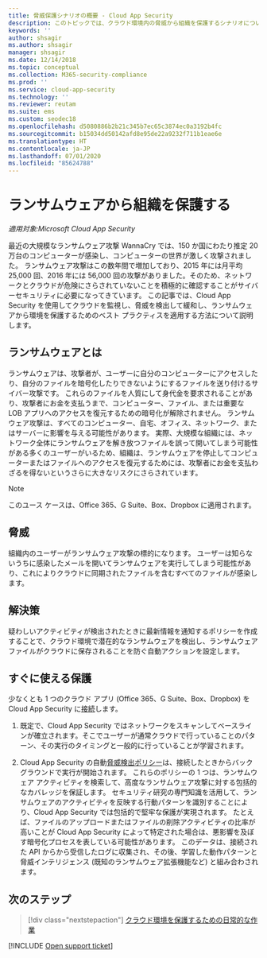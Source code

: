 ```yaml
---
title: 脅威保護シナリオの概要 - Cloud App Security
description: このトピックでは、クラウド環境内の脅威から組織を保護するシナリオについて説明します。
keywords: ''
author: shsagir
ms.author: shsagir
manager: shsagir
ms.date: 12/14/2018
ms.topic: conceptual
ms.collection: M365-security-compliance
ms.prod: ''
ms.service: cloud-app-security
ms.technology: ''
ms.reviewer: reutam
ms.suite: ems
ms.custom: seodec18
ms.openlocfilehash: d5080886b2b21c345b7ec65c3874ec0a3192b4fc
ms.sourcegitcommit: b15034dd50142afd8e95de22a9232f711b1eae6e
ms.translationtype: HT
ms.contentlocale: ja-JP
ms.lasthandoff: 07/01/2020
ms.locfileid: "85624788"
---
```

# <a name="protecting-your-organization-from-ransomware"></a>ランサムウェアから組織を保護する

*適用対象:Microsoft Cloud App Security*

最近の大規模なランサムウェア攻撃 WannaCry では、150 か国にわたり推定 20 万台のコンピューターが感染し、コンピューターの世界が激しく攻撃されました。 ランサムウェア攻撃はこの数年間で増加しており、2015 年には月平均 25,000 回、2016 年には 56,000 回の攻撃がありました。そのため、ネットワークとクラウドが危険にさらされていないことを積極的に確認することがサイバーセキュリティに必要になってきています。 この記事では、Cloud App Security を使用してクラウドを監視し、脅威を検出して緩和し、ランサムウェアから環境を保護するためのベスト プラクティスを適用する方法について説明します。

## <a name="what-is-ransomware"></a>ランサムウェアとは

ランサムウェアは、攻撃者が、ユーザーに自分のコンピューターにアクセスしたり、自分のファイルを暗号化したりできないようにするファイルを送り付けるサイバー攻撃です。 これらのファイルを人質にして身代金を要求されることがあり、攻撃者にお金を支払うまで、コンピューター、ファイル、または重要な LOB アプリへのアクセスを復元するための暗号化が解除されません。 ランサムウェア攻撃は、すべてのコンピューター、自宅、オフィス、ネットワーク、またはサーバーに影響を与える可能性があります。 実際、大規模な組織には、ネットワーク全体にランサムウェアを解き放つファイルを誤って開いてしまう可能性がある多くのユーザーがいるため、組織は、ランサムウェアを停止してコンピューターまたはファイルへのアクセスを復元するためには、攻撃者にお金を支払わざるを得ないというさらに大きなリスクにさらされています。

>[!NOTE]
> このユース ケースは、Office 365、G Suite、Box、Dropbox に適用されます。

## <a name="the-threat"></a>脅威

組織内のユーザーがランサムウェア攻撃の標的になります。 ユーザーは知らないうちに感染したメールを開いてランサムウェアを実行してしまう可能性があり、これによりクラウドに同期されたファイルを含むすべてのファイルが感染します。

## <a name="the-solution"></a>解決策

疑わしいアクティビティが検出されたときに最新情報を通知するポリシーを作成することで、クラウド環境で潜在的なランサムウェアを検出し、ランサムウェア ファイルがクラウドに保存されることを防ぐ自動アクションを設定します。

## <a name="out-of-the-box-protection"></a>すぐに使える保護

少なくとも 1 つのクラウド アプリ (Office 365、G Suite、Box、Dropbox) を Cloud App Security に[接続](enable-instant-visibility-protection-and-governance-actions-for-your-apps.md)します。

1. 既定で、Cloud App Security ではネットワークをスキャンしてベースラインが確立されます。そこでユーザーが通常クラウドで行っていることのパターン、その実行のタイミングと一般的に行っていることが学習されます。

2. Cloud App Security の自動[脅威検出ポリシー](anomaly-detection-policy.md)は、接続したときからバックグラウンドで実行が開始されます。 これらのポリシーの 1 つは、ランサムウェア アクティビティを検索して、高度なランサムウェア攻撃に対する包括的なカバレッジを保証します。 セキュリティ研究の専門知識を活用して、ランサムウェアのアクティビティを反映する行動パターンを識別することにより、Cloud App Security では包括的で堅牢な保護が実現されます。 たとえば、ファイルのアップロードまたはファイルの削除アクティビティの比率が高いことが Cloud App Security によって特定された場合は、悪影響を及ぼす暗号化プロセスを表している可能性があります。 このデータは、接続された API からから受信したログに収集され、その後、学習した動作パターンと脅威インテリジェンス (既知のランサムウェア拡張機能など) と組み合わされます。

## <a name="next-steps"></a>次のステップ

> [!div class="nextstepaction"]
> [クラウド環境を保護するための日常的な作業](daily-activities-to-protect-your-cloud-environment.md)

[!INCLUDE [Open support ticket](includes/support.md)]
